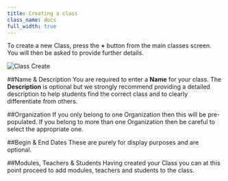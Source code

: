 ```yaml
---
title: Creating a class
class_name: docs
full_width: true
---
```


To create a new Class, press the **+** button from the main classes screen. You will then be asked to provide further details. 


![Class Create](/img/docs/class_create.png)

##Name & Description
You are required to enter a **Name** for your class. The **Description** is optional but we strongly recommend providing a detailed description to help students find the correct class and to clearly differentiate from others. 

##Organization
If you only belong to one Organization then this will be pre-populated. If you belong to more than one Organization then be careful to select the appropriate one.

##Begin & End Dates
These are purely for display purposes and are optional.

##Modules, Teachers & Students
Having created your Class you can at this point proceed to add modules, teachers and students to the class. 




